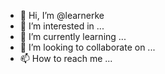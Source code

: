 - 👋 Hi, I’m @learnerke
- 👀 I’m interested in ...
- 🌱 I’m currently learning ...
- 💞️ I’m looking to collaborate on ...
- 📫 How to reach me ...

<!---
learnerke/learnerke is a ✨ special ✨ repository because its `README.md` (this file) appears on your GitHub profile.
You can click the Preview link to take a look at your changes.
--->
